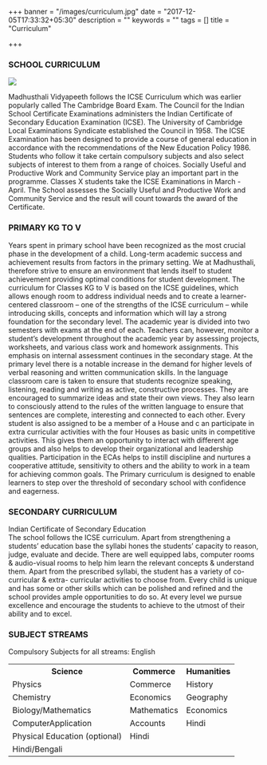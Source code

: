 +++
banner = "/images/curriculum.jpg"
date = "2017-12-05T17:33:32+05:30"
description = ""
keywords = ""
tags = []
title = "Curriculum"

+++
### SCHOOL CURRICULUM

![](/madhusthali/uploads/2017/12/20/IMG_3006.jpg)

Madhusthali Vidyapeeth follows the ICSE Curriculum which was earlier popularly called The Cambridge Board Exam. The Council for the Indian School Certificate Examinations administers the Indian Certificate of Secondary Education Examination (ICSE). The University of Cambridge Local Examinations Syndicate established the Council in 1958. The ICSE Examination has been designed to provide a course of general education in accordance with the recommendations of the New Education Policy 1986. Students who follow it take certain compulsory subjects and also select subjects of interest to them from a range of choices. Socially Useful and Productive Work and Community Service play an important part in the programme. Classes X students take the ICSE Examinations in March - April. The School assesses the Socially Useful and Productive Work and Community Service and the result will count towards the award of the Certificate.

### PRIMARY KG TO V

Years spent in primary school have been recognized as the most crucial phase in the development of a child. Long-term academic success and achievement results from factors in the primary setting. We at Madhusthali, therefore strive to ensure an environment that lends itself to student achievement providing optimal conditions for student development. The curriculum for Classes KG to V is based on the ICSE guidelines, which allows enough room to address individual needs and to create a learner-centered classroom – one of the strengths of the ICSE curriculum – while introducing skills, concepts and information which will lay a strong foundation for the secondary level. The academic year is divided into two semesters with exams at the end of each. Teachers can, however, monitor a student’s development throughout the academic year by assessing projects, worksheets, and various class work and homework assignments. This emphasis on internal assessment continues in the secondary stage. At the primary level there is a notable increase in the demand for higher levels of verbal reasoning and written communication skills. In the language classroom care is taken to ensure that students recognize speaking, listening, reading and writing as active, constructive processes. They are encouraged to summarize ideas and state their own views. They also learn to consciously attend to the rules of the written language to ensure that sentences are complete, interesting and connected to each other. Every student is also assigned to be a member of a House and c an participate in extra curricular activities with the four Houses as basic units in competitive activities. This gives them an opportunity to interact with different age groups and also helps to develop their organizational and leadership qualities. Participation in the ECAs helps to instill discipline and nurtures a cooperative attitude, sensitivity to others and the ability to work in a team for achieving common  goals. The Primary curriculum is designed to enable learners to step over the threshold of secondary school with confidence and eagerness.

### SECONDARY CURRICULUM

Indian Certificate of Secondary Education<br>
The school follows the ICSE curriculum. Apart from strengthening a students’ education base the syllabi hones
the students’ capacity to reason, judge, evaluate and decide. There are well equipped labs, computer rooms &
audio-visual rooms to help him learn the relevant concepts & understand them.
Apart from the prescribed syllabi, the student has a variety of co-curricular & extra- curricular activities to
choose from. Every child is unique and has some or other skills which can be polished and refined and the school
provides ample opportunities to do so.
At every level we pursue excellence and encourage the students to achieve to the utmost of their ability and to
excel.

### SUBJECT STREAMS

Compulsory Subjects for all streams: English

<table class="table">
<tr>
<th>Science</th>
<th>Commerce</th>
<th>Humanities</th>
</tr>
<tr>
<td>Physics</td>
<td>Commerce</td>
<td>History</td>
<tr>
<td>Chemistry</td>
<td>Economics</td>
<td>Geography</td>
</tr>
<tr>
<td>Biology/Mathematics</td>
<td>Mathematics</td>
<td>Economics</td>
</tr>
<tr>
<td>ComputerApplication</td>
<td>Accounts</td>
<td>Hindi</td>
</tr>
<tr>
<td>Physical Education (optional)</td>
<td>Hindi</td>
<td></td>
</tr>
<tr>
<td>Hindi/Bengali</td>
<td></td>
<td></td>
</tr>
</table>